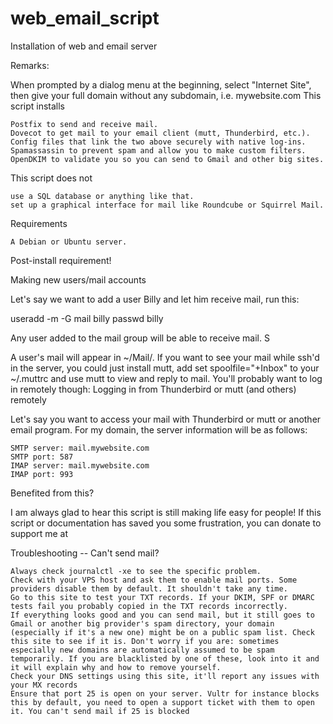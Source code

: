 # web_email_script
Installation of web and email server

Remarks: 

When prompted by a dialog menu at the beginning, select "Internet Site", then give your full domain without any subdomain, i.e. mywebsite.com
This script installs

    Postfix to send and receive mail.
    Dovecot to get mail to your email client (mutt, Thunderbird, etc.).
    Config files that link the two above securely with native log-ins.
    Spamassassin to prevent spam and allow you to make custom filters.
    OpenDKIM to validate you so you can send to Gmail and other big sites.

This script does not

    use a SQL database or anything like that.
    set up a graphical interface for mail like Roundcube or Squirrel Mail. 

Requirements

    A Debian or Ubuntu server. 

Post-install requirement!


Making new users/mail accounts

Let's say we want to add a user Billy and let him receive mail, run this:

useradd -m -G mail billy
passwd billy

Any user added to the mail group will be able to receive mail. S

A user's mail will appear in ~/Mail/. If you want to see your mail while ssh'd in the server, you could just install mutt, add set spoolfile="+Inbox" to your ~/.muttrc and use mutt to view and reply to mail. You'll probably want to log in remotely though:
Logging in from Thunderbird or mutt (and others) remotely

Let's say you want to access your mail with Thunderbird or mutt or another email program. For my domain, the server information will be as follows:

    SMTP server: mail.mywebsite.com
    SMTP port: 587
    IMAP server: mail.mywebsite.com
    IMAP port: 993


Benefited from this?

I am always glad to hear this script is still making life easy for people! If this script or documentation has saved you some frustration, you can donate to support me at 

Troubleshooting -- Can't send mail?

    Always check journalctl -xe to see the specific problem.
    Check with your VPS host and ask them to enable mail ports. Some providers disable them by default. It shouldn't take any time.
    Go to this site to test your TXT records. If your DKIM, SPF or DMARC tests fail you probably copied in the TXT records incorrectly.
    If everything looks good and you can send mail, but it still goes to Gmail or another big provider's spam directory, your domain (especially if it's a new one) might be on a public spam list. Check this site to see if it is. Don't worry if you are: sometimes especially new domains are automatically assumed to be spam temporarily. If you are blacklisted by one of these, look into it and it will explain why and how to remove yourself.
    Check your DNS settings using this site, it'll report any issues with your MX records
    Ensure that port 25 is open on your server. Vultr for instance blocks this by default, you need to open a support ticket with them to open it. You can't send mail if 25 is blocked

